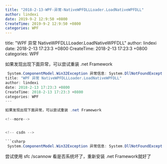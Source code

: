 ```yaml
---
title: "2018-2-13-WPF-异常-NativeWPFDLLLoader.LoadNativeWPFDLL"
author: lindexi
date: 2019-9-2 12:9:50 +0800
CreateTime: 2019-9-2 12:9:50 +0800
categories: WPF
---
```


title: "WPF 异常 NativeWPFDLLLoader.LoadNativeWPFDLL"
author: lindexi
date: 2018-2-13 17:23:3 +0800
CreateTime: 2018-2-13 17:23:3 +0800
categories: WPF

<!--more-->



如果发现出现下面异常，可以尝试重装 .net Framework

<!--more-->


<!-- csdn -->

```csharp
 System.ComponentModel.Win32Exception 异常信息: System.DllNotFoundException 在 MS.Internal.NativeWPFDLLLoader.LoadNativeWPFDLL(UInt16*, UInt16*) 在 MS.Internal.NativeWPFDLLLoader.LoadCommonDLLsAndDwrite() 在 <Module>.CModuleInitialize.{ctor}(CModuleInitialize*, Void ()) 在 <Module>.?A0x721f77f1.CreateCModuleInitialize() 在 <Module>.?A0x721f77f1.??__E?A0x721f77f1@cmiStartupRunner@@YMXXZ() 在 <Module>._initterm_m(Void* ()*, Void* ()*) 在 <Module>.<CrtImplementationDetails>.LanguageSupport.InitializePerAppDomain(<CrtImplementationDetails>.LanguageSupport*) 在 <Module>.<CrtImplementationDetails>.LanguageSupport._Initialize(<CrtImplementationDetails>.LanguageSupport*) 在 <Module>.<CrtImplementationDetails>.LanguageSuppor---
title: "WPF 异常 NativeWPFDLLLoader.LoadNativeWPFDLL"
author: lindexi
date: 2018-2-13 17:23:3 +0800
CreateTime: 2018-2-13 17:23:3 +0800
categories: WPF
---

如果发现出现下面异常，可以尝试重装 .net Framework

<!--more-->


<!-- csdn -->

```csharp
 System.ComponentModel.Win32Exception 异常信息: System.DllNotFoundException 在 MS.Internal.NativeWPFDLLLoader.LoadNativeWPFDLL(UInt16*, UInt16*) 在 MS.Internal.NativeWPFDLLLoader.LoadCommonDLLsAndDwrite() 在 <Module>.CModuleInitialize.{ctor}(CModuleInitialize*, Void ()) 在 <Module>.?A0x721f77f1.CreateCModuleInitialize() 在 <Module>.?A0x721f77f1.??__E?A0x721f77f1@cmiStartupRunner@@YMXXZ() 在 <Module>._initterm_m(Void* ()*, Void* ()*) 在 <Module>.<CrtImplementationDetails>.LanguageSupport.InitializePerAppDomain(<CrtImplementationDetails>.LanguageSupport*) 在 <Module>.<CrtImplementationDetails>.LanguageSupport._Initialize(<CrtImplementationDetails>.LanguageSupport*) 在 <Module>.<CrtImplementationDetails>.LanguageSupport.Initialize(<CrtImplementationDetails>.LanguageSupport*) 异常信息: <CrtImplementationDetails>.ModuleLoadException 在 <Module>.<CrtImplementationDetails>.LanguageSupport.Initialize(<CrtImplementationDetails>.LanguageSupport*) 在 <Module>..cctor() 异常信息: System.TypeInitializationException 在 lindexi.Startup.Main(System.String[]) 
``` 

尝试使用 sfc /scannow 看是否系统坏了，重新安装 .net Framework就好了
